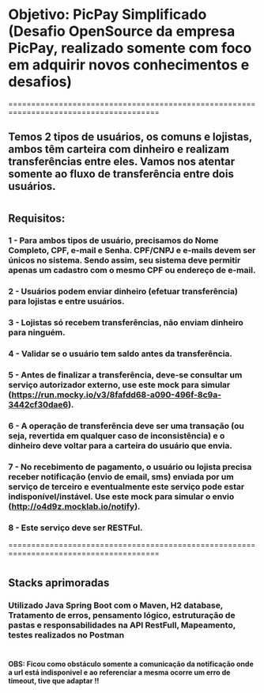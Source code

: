 # Objetivo: PicPay Simplificado (Desafio OpenSource da empresa PicPay, realizado somente com foco em adquirir novos conhecimentos e desafios)
=======================================================================================
## Temos 2 tipos de usuários, os comuns e lojistas, ambos têm carteira com dinheiro e realizam transferências entre eles. Vamos nos atentar somente ao fluxo de transferência entre dois usuários.
#
## Requisitos:
### 1 - Para ambos tipos de usuário, precisamos do Nome Completo, CPF, e-mail e Senha. CPF/CNPJ e e-mails devem ser únicos no sistema. Sendo assim, seu sistema deve permitir apenas um cadastro com o mesmo CPF ou endereço de e-mail.
### 2 - Usuários podem enviar dinheiro (efetuar transferência) para lojistas e entre usuários.
### 3 - Lojistas só recebem transferências, não enviam dinheiro para ninguém.
### 4 - Validar se o usuário tem saldo antes da transferência.
### 5 - Antes de finalizar a transferência, deve-se consultar um serviço autorizador externo, use este mock para simular (https://run.mocky.io/v3/8fafdd68-a090-496f-8c9a-3442cf30dae6).
### 6 - A operação de transferência deve ser uma transação (ou seja, revertida em qualquer caso de inconsistência) e o dinheiro deve voltar para a carteira do usuário que envia.
### 7 - No recebimento de pagamento, o usuário ou lojista precisa receber notificação (envio de email, sms) enviada por um serviço de terceiro e eventualmente este serviço pode estar indisponível/instável. Use este mock para simular o envio (http://o4d9z.mocklab.io/notify).
### 8 - Este serviço deve ser RESTFul.
=======================================================================================
#
## Stacks aprimoradas
### Utilizado Java Spring Boot com o Maven, H2 database, Tratamento de erros, pensamento lógico, estruturação de pastas e responsabilidades na API RestFull, Mapeamento, testes realizados no Postman
#
#### OBS: Ficou como obstáculo somente  a comunicação da notificação onde a url está indisponivel e ao referenciar a mesma ocorre um erro de timeout, tive que adaptar !!
